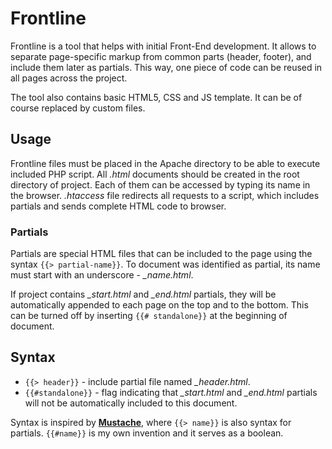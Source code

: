 # Frontline

Frontline is a tool that helps with initial Front-End development. It allows to separate page-specific markup from common parts (header, footer), and include them later as partials. This way, one piece of code can be reused in all pages across the project.

The tool also contains basic HTML5, CSS and JS template. It can be of course replaced by custom files.

## Usage

Frontline files must be placed in the Apache directory to be able to execute included PHP script. All *.html* documents should be created in the root directory of project. Each of them can be accessed by typing its name in the browser. *.htaccess* file redirects all requests to a script, which includes partials and sends complete HTML code to browser.

### Partials

Partials are special HTML files that can be included to the page using the syntax `{{> partial-name}}`. To document was identified as partial, its name must start with an underscore - *_name.html*.

If project contains *_start.html* and *_end.html* partials, they will be automatically appended to each page on the top and to the bottom. This can be turned off by inserting `{{# standalone}}` at the beginning of document.

## Syntax

* `{{> header}}` - include partial file named *_header.html*.
* `{{#standalone}}` - flag indicating that *_start.html* and *_end.html* partials will not be automatically included to this document.

Syntax is inspired by **[Mustache](http://mustache.github.com)**, where `{{> name}}` is also syntax for partials. `{{#name}}` is my own invention and it serves as a boolean.